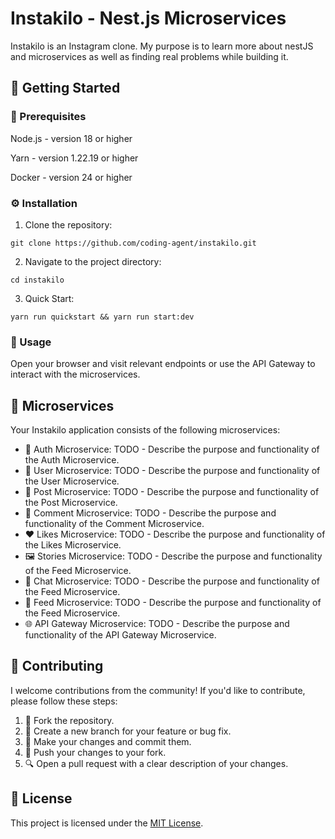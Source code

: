 <!DOCTYPE html>
<html>

<body>

  <h1>Instakilo - Nest.js Microservices</h1>

  <p>Instakilo is an Instagram clone. My purpose is to learn more about nestJS and microservices as well as finding real problems while building it.</p>

  <h2>🚀 Getting Started</h2>

  <h3>🔧 Prerequisites</h3>
  <p>Node.js - version 18 or higher</p>
  <p>Yarn - version 1.22.19 or higher</p>
  <p>Docker - version 24 or higher</p>

  <h3>⚙️ Installation</h3>
  <ol>
    <li>Clone the repository:</li>
  </ol>

  <pre><code>git clone https://github.com/coding-agent/instakilo.git</code></pre>

  <ol start="2">
    <li>Navigate to the project directory:</li>
  </ol>

  <pre><code>cd instakilo</code></pre>

  <ol start="3">
    <li>Quick Start:</li>
  </ol>
  
  <pre><code>yarn run quickstart && yarn run start:dev</code></pre>
  
  <h3>🚀 Usage</h3>

  <p>Open your browser and visit relevant endpoints or use the API Gateway to interact with the microservices.</p>

  <h2>🔌 Microservices</h2>

  <p>Your Instakilo application consists of the following microservices:</p>

  <ul>
    <li>🔐 Auth Microservice: TODO - Describe the purpose and functionality of the Auth Microservice.</li>
    <li>👤 User Microservice: TODO - Describe the purpose and functionality of the User Microservice.</li>
    <li>📝 Post Microservice: TODO - Describe the purpose and functionality of the Post Microservice.</li>
    <li>💬 Comment Microservice: TODO - Describe the purpose and functionality of the Comment Microservice.</li>
    <li>❤️ Likes Microservice: TODO - Describe the purpose and functionality of the Likes Microservice.</li>
    <li>🖼️ Stories Microservice: TODO - Describe the purpose and functionality of the Feed Microservice.</li>
    <li>💬 Chat Microservice: TODO - Describe the purpose and functionality of the Feed Microservice.</li>
    <li>📰 Feed Microservice: TODO - Describe the purpose and functionality of the Feed Microservice.</li>
    <li>🌐 API Gateway Microservice: TODO - Describe the purpose and functionality of the API Gateway Microservice.</li>
  </ul>

  <h2>👥 Contributing</h2>

  <p>I welcome contributions from the community! If you'd like to contribute, please follow these steps:</p>

  <ol>
    <li>🍴 Fork the repository.</li>
    <li>🌿 Create a new branch for your feature or bug fix.</li>
    <li>🔧 Make your changes and commit them.</li>
    <li>🚀 Push your changes to your fork.</li>
    <li>🔍 Open a pull request with a clear description of your changes.</li>
  </ol>

  <h2>📄 License</h2>

  <p>This project is licensed under the <a href="LICENSE">MIT License</a>.</p>

</body>

</html>
